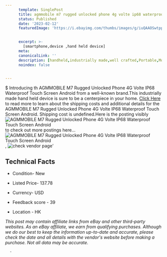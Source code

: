 ```yaml
---
      template: SinglePost
      title: agmmobile m7 rugged unlocked phone 4g volte ip68 waterproof touch screen android
      status: Published
      date: '2023-02-12'
      featuredImage: 'https://i.ebayimg.com/thumbs/images/g/iuQAAOSwtppixpE-/s-l225.jpg'
       

      excerpt: >-
        [smartphone,device ,hand held device]
      meta:
      canonicalLink: ''
      description: [handheld,industrially made,well crafted,Portable,Mobile,Compact,Convenient,Lightweight,Maneuverable,Man-portable,Miniature,Carriable,Hand-held,Light,Holdable,Transportable,Mobile device,Pocket-sized,On-the-go,Wireless,Cordless,Compact size,Convenient size, smartphone,device ,hand held device]
      noindex: false
      

---
```

$
      Introducing th AGMMOBILE M7 Rugged Unlocked Phone 4G Volte IP68 Waterproof Touch Screen Android from a well-known brand.This industrially made hand held device is sure to be a centerpiece in your home. [Click Here](https://www.ebay.com/itm/285048982812?hash=item425e3e4d1c%3Ag%3AiuQAAOSwtppixpE-&amdata=enc%3AAQAHAAAA4BvPFgX%2BbZVMHzRxhztFmLPEAX6HH713ZTT0vexb5Y1bfFuAtMxqfhc91L6GnPLM3eP58I%2BZiY4Ciaf%2FfKekjOayXRq%2Fn%2BFMsg96nO2KGRNcuU5hIpiNa9q6xrPeeDkxxLnpy72MLSsHgVosZM1XoSH3Zn2RYi3jRZlnHRl6qEnf8SA%2FcZp%2B3taFInGjGDo%2FcWtAhYaHT9bgsPpHYEBHeYnvF%2B83mMB1oF3FByUveKBalQNoW3Y%2FWzyFzDa3CLIsedKxoyDlzI0FJR4iGOqtHWwEjQwvDY9oiMb8xaI5edgG&mkevt=1&mkcid=1&mkrid=711-53200-19255-0&campid=%253CePNCampaignId%253E&customid=%253CreferenceId%253E&toolid=10049) to read more to learn about the shipping costs and additional details for the AGMMOBILE M7 Rugged Unlocked Phone 4G Volte IP68 Waterproof Touch Screen Android. Shipping cost is undefined.Here is the posting visibly ![AGMMOBILE M7 Rugged Unlocked Phone 4G Volte IP68 Waterproof Touch Screen Android](https://i.ebayimg.com/thumbs/images/g/iuQAAOSwtppixpE-/s-l225.jpg) to check out more postings here... ![AGMMOBILE M7 Rugged Unlocked Phone 4G Volte IP68 Waterproof Touch Screen Android](https://i.ebayimg.com/images/g/iuQAAOSwtppixpE-/s-l960.jpg), ![check vendor page](https://origin-galleryplus.ebayimg.com/ws/web/285048982812_2_0_1/225x225.jpg,https://origin-galleryplus.ebayimg.com/ws/web/285048982812_3_0_1/225x225.jpg,https://origin-galleryplus.ebayimg.com/ws/web/285048982812_4_0_1/225x225.jpg,https://origin-galleryplus.ebayimg.com/ws/web/285048982812_5_0_1/225x225.jpg,https://origin-galleryplus.ebayimg.com/ws/web/285048982812_6_0_1/225x225.jpg,https://origin-galleryplus.ebayimg.com/ws/web/285048982812_7_0_1/225x225.jpg,https://origin-galleryplus.ebayimg.com/ws/web/285048982812_8_0_1/225x225.jpg,https://origin-galleryplus.ebayimg.com/ws/web/285048982812_9_0_1/225x225.jpg,https://origin-galleryplus.ebayimg.com/ws/web/285048982812_10_0_1/225x225.jpg,https://origin-galleryplus.ebayimg.com/ws/web/285048982812_11_0_1/225x225.jpg)'

      

 ## Technical Facts 



     
      

 - Condition- New 


      

 - Listed Price- 137.78 


      

 - Currency- USD 


      

 - Feedback score - 39 


      

 - Location - HK 


      
      

 *_This post may contain affiliate links from eBay and other third-party websites. As an eBay affiliate, we earn from qualifying purchases. Although we do our best to keep the information up-to-date and accurate, please check the date and all details with the vendor's website before making a purchase. Not all data may be accurate._*




      -
